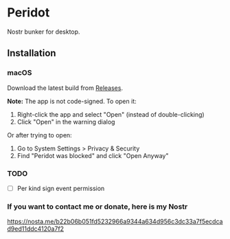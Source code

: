 # Peridot

Nostr bunker for desktop.

## Installation

### macOS
Download the latest build from [Releases](https://github.com/nogringo/peridot/releases).

**Note:** The app is not code-signed. To open it:
1. Right-click the app and select "Open" (instead of double-clicking)
2. Click "Open" in the warning dialog

Or after trying to open:
1. Go to System Settings > Privacy & Security
2. Find "Peridot was blocked" and click "Open Anyway"

### TODO

- [ ] Per kind sign event permission

### If you want to contact me or donate, here is my Nostr

https://nosta.me/b22b06b051fd5232966a9344a634d956c3dc33a7f5ecdcad9ed11ddc4120a7f2
